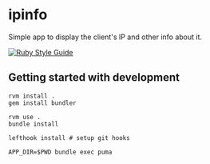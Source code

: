 # ipinfo

Simple app to display the client's IP and other info about it.

[![Ruby Style Guide](https://img.shields.io/badge/code_style-standard-brightgreen.svg)](https://github.com/testdouble/standard)

## Getting started with development

```
rvm install .
gem install bundler

rvm use .
bundle install

lefthook install # setup git hooks

APP_DIR=$PWD bundle exec puma
```
